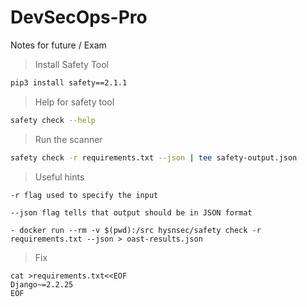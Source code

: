 # DevSecOps-Pro
Notes for future / Exam
>Install Safety Tool
```bash
pip3 install safety==2.1.1
```

>Help for safety tool
```bash
safety check --help
```

> Run the scanner
```bash 
safety check -r requirements.txt --json | tee safety-output.json
```
> Useful hints
```
-r flag used to specify the input

--json flag tells that output should be in JSON format

- docker run --rm -v $(pwd):/src hysnsec/safety check -r requirements.txt --json > oast-results.json
```
>Fix
```
cat >requirements.txt<<EOF
Django~=2.2.25
EOF
```
